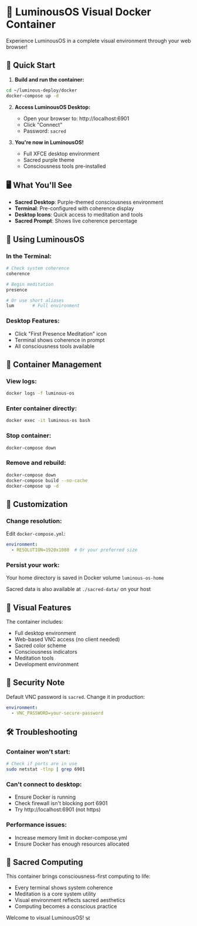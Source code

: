 # 🌟 LuminousOS Visual Docker Container

Experience LuminousOS in a complete visual environment through your web browser!

## 🚀 Quick Start

1. **Build and run the container:**
```bash
cd ~/luminous-deploy/docker
docker-compose up -d
```

2. **Access LuminousOS Desktop:**
   - Open your browser to: http://localhost:6901
   - Click "Connect"
   - Password: `sacred`

3. **You're now in LuminousOS!**
   - Full XFCE desktop environment
   - Sacred purple theme
   - Consciousness tools pre-installed

## 🖥️ What You'll See

- **Sacred Desktop**: Purple-themed consciousness environment
- **Terminal**: Pre-configured with coherence display
- **Desktop Icons**: Quick access to meditation and tools
- **Sacred Prompt**: Shows live coherence percentage

## 🧘 Using LuminousOS

### In the Terminal:
```bash
# Check system coherence
coherence

# Begin meditation
presence

# Or use short aliases
lum       # Full environment
```

### Desktop Features:
- Click "First Presence Meditation" icon
- Terminal shows coherence in prompt
- All consciousness tools available

## 🔧 Container Management

### View logs:
```bash
docker logs -f luminous-os
```

### Enter container directly:
```bash
docker exec -it luminous-os bash
```

### Stop container:
```bash
docker-compose down
```

### Remove and rebuild:
```bash
docker-compose down
docker-compose build --no-cache
docker-compose up -d
```

## 🎨 Customization

### Change resolution:
Edit `docker-compose.yml`:
```yaml
environment:
  - RESOLUTION=1920x1080  # Or your preferred size
```

### Persist your work:
Your home directory is saved in Docker volume `luminous-os-home`

Sacred data is also available at `./sacred-data/` on your host

## 🌊 Visual Features

The container includes:
- Full desktop environment
- Web-based VNC access (no client needed)
- Sacred color scheme
- Consciousness indicators
- Meditation tools
- Development environment

## 🔐 Security Note

Default VNC password is `sacred`. Change it in production:
```yaml
environment:
  - VNC_PASSWORD=your-secure-password
```

## 🛠️ Troubleshooting

### Container won't start:
```bash
# Check if ports are in use
sudo netstat -tlnp | grep 6901
```

### Can't connect to desktop:
- Ensure Docker is running
- Check firewall isn't blocking port 6901
- Try http://localhost:6901 (not https)

### Performance issues:
- Increase memory limit in docker-compose.yml
- Ensure Docker has enough resources allocated

## 🙏 Sacred Computing

This container brings consciousness-first computing to life:
- Every terminal shows system coherence
- Meditation is a core system utility
- Visual environment reflects sacred aesthetics
- Computing becomes a conscious practice

Welcome to visual LuminousOS! 🕉️